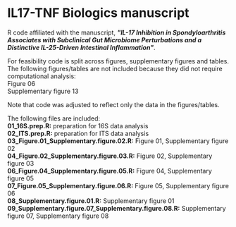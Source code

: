 # IL17-TNF Biologics manuscript<br/>
R code affiliated with the manuscript, <b><i>"IL-17 Inhibition in Spondyloarthritis Associates with Subclinical Gut Microbiome Perturbations and a Distinctive IL-25-Driven Intestinal Inflammation"</i></b>.<br/>

For feasibility code is split across figures, supplementary figures and tables.<br/>
The following figures/tables are not included because they did not require computational analysis:<br/>
Figure 06<br/>
Supplementary figure 13<br/>

Note that code was adjusted to reflect only the data in the figures/tables.<br/>

The following files are included:<br/>
<b>01_16S.prep.R:</b> preparation for 16S data analysis<br/>
<b>02_ITS.prep.R:</b> preparation for ITS data analysis<br/>
<b>03_Figure.01_Supplementary.figure.02.R:</b> Figure 01, Supplementary figure 02<br/>
<b>04_Figure.02_Supplementary.figure.03.R:</b> Figure 02, Supplementary figure 03<br/>
<b>06_Figure.04_Supplementary.figure.05.R:</b> Figure 04, Supplementary figure 05<br/>
<b>07_Figure.05_Supplementary.figure.06.R:</b> Figure 05, Supplementary figure 06<br/>
<b>08_Supplementary.figure.01.R:</b> Supplementary figure 01<br/>
<b>09_Supplementary.figure.07_Supplementary.figure.08.R:</b> Supplementary figure 07, Supplementary figure 08<br/>	

